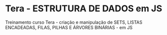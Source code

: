 # Tera - ESTRUTURA DE DADOS em JS
 Treinamento curso Tera - criação e manipulação de SETS, LISTAS ENCADEADAS, FILAS, PILHAS E ÁRVORES BINÁRIAS - em JS
